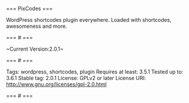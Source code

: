 === PixCodes ===

WordPress shortcodes plugin everywhere. Loaded with shortcodes, awesomeness and more.

=== # ===

~Current Version:2.0.1~

=== # ===

Tags: wordpress, shortcodes, plugin
Requires at least: 3.5.1
Tested up to: 3.6.1
Stable tag: 2.0.1
License: GPLv2 or later
License URI: http://www.gnu.org/licenses/gpl-2.0.html

=== # ===

